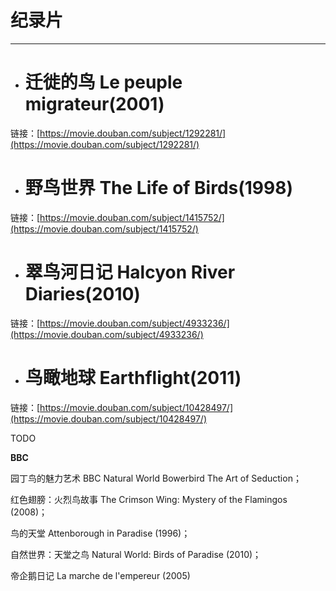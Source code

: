 # 纪录片

---

* # 迁徙的鸟 Le peuple migrateur\(2001\)

链接：[https://movie.douban.com/subject/1292281/](https://movie.douban.com/subject/1292281/)

* # 野鸟世界 The Life of Birds\(1998\)

链接：[https://movie.douban.com/subject/1415752/](https://movie.douban.com/subject/1415752/)

* # 翠鸟河日记 Halcyon River Diaries\(2010\)

链接：[https://movie.douban.com/subject/4933236/](https://movie.douban.com/subject/4933236/)

* # 鸟瞰地球 Earthflight\(2011\)

链接：[https://movie.douban.com/subject/10428497/](https://movie.douban.com/subject/10428497/)



TODO

  


**BBC**

 园丁鸟的魅力艺术 BBC Natural World Bowerbird The Art of Seduction；

  


红色翅膀：火烈鸟故事 The Crimson Wing: Mystery of the Flamingos \(2008\)；

  


鸟的天堂 Attenborough in Paradise \(1996\)；

  


自然世界：天堂之鸟 Natural World: Birds of Paradise \(2010\)；

  


帝企鹅日记 La marche de l'empereur \(2005\)

  




